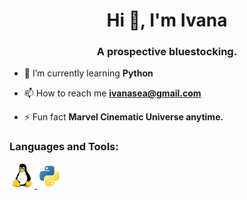 <h1 align="center">Hi 👋, I'm Ivana</h1>
<h3 align="center">A prospective bluestocking.</h3>

- 🌱 I’m currently learning **Python**

- 📫 How to reach me **ivanasea@gmail.com**

- ⚡ Fun fact **Marvel Cinematic Universe anytime.**



<h3 align="left">Languages and Tools:</h3>
<p align="left"> <a href="https://www.linux.org/" target="_blank" rel="noreferrer"> <img src="https://raw.githubusercontent.com/devicons/devicon/master/icons/linux/linux-original.svg" alt="linux" width="40" height="40"/> </a> <a href="https://www.python.org" target="_blank" rel="noreferrer"> <img src="https://raw.githubusercontent.com/devicons/devicon/master/icons/python/python-original.svg" alt="python" width="40" height="40"/> </a> </p>

